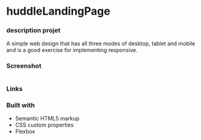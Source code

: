 # huddleLandingPage


### description projet

A simple web design that has all three modes of desktop, tablet and mobile and is a good exercise for implementing responsive.

### Screenshot
![]()


### Links



### Built with

- Semantic HTML5 markup
- CSS custom properties
- Flexbox